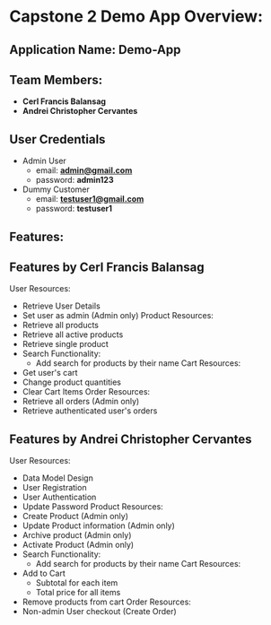 # Capstone 2 Demo App Overview:
## Application Name: Demo-App
## Team Members:
- **Cerl Francis Balansag**
- **Andrei Christopher Cervantes**
## User Credentials
- Admin User
  - email: **admin@gmail.com**
  - password: **admin123**
- Dummy Customer
  - email: **testuser1@gmail.com**
  - password: **testuser1**

## Features:
## Features by Cerl Francis Balansag
User Resources:
- Retrieve User Details
- Set user as admin (Admin only)
Product Resources:
- Retrieve all products
- Retrieve all active products
- Retrieve single product
- Search Functionality:
  - Add search for products by their name
Cart Resources:
- Get user's cart
- Change product quantities
- Clear Cart Items
Order Resources:
- Retrieve all orders (Admin only)
- Retrieve authenticated user's orders

## Features by Andrei Christopher Cervantes
User Resources:
- Data Model Design
- User Registration
- User Authentication
- Update Password
Product Resources:
- Create Product (Admin only)
- Update Product information (Admin only)
- Archive product (Admin only)
- Activate Product (Admin only)
- Search Functionality:
  - Add search for products by their name
Cart Resources:
- Add to Cart
  - Subtotal for each item
  - Total price for all items
- Remove products from cart
Order Resources:
- Non-admin User checkout (Create Order)
